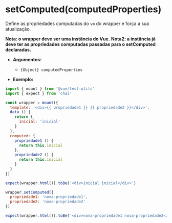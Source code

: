 # setComputed(computedProperties)

Define as propriedades computadas do `vm` do wrapper e força a sua atualização.

**Nota: o wrapper deve ser uma instância do Vue.**
**Nota2: a instância já deve ter as propriedades computadas passadas para o setComputed declaradas.**


- **Argumentos:**
  - `{Object} computedProperties`

- **Exemplo:**

```js
import { mount } from '@vue/test-utils'
import { expect } from 'chai'

const wrapper = mount({
  template: '<div>{{ propriedade1 }} {{ propriedade2 }}</div>',
  data () {
    return {
      inicial: 'inicial'
    }
  },
  computed: {
    propriedade1 () {
      return this.inicial
    },
    propriedade2 () {
      return this.inicial
    }
  }
})

expect(wrapper.html()).toBe('<div>inicial inicial</div>')

wrapper.setComputed({
  propriedade1: 'nova-propriedade1',
  propriedade2: 'nova-propriedade2'
})

expect(wrapper.html()).toBe('<div>nova-propriedade1 nova-propriedade2</div>')
```
